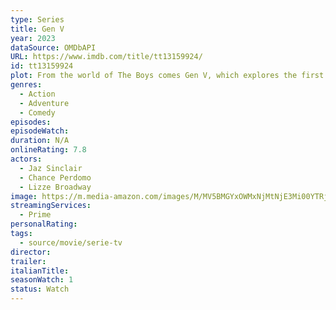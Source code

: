 ```yaml
---
type: Series
title: Gen V
year: 2023
dataSource: OMDbAPI
URL: https://www.imdb.com/title/tt13159924/
id: tt13159924
plot: From the world of The Boys comes Gen V, which explores the first generation of superheroes to know that their super powers are from Compound V. These heroes put their physical and moral boundaries to the test competing for the...
genres:
  - Action
  - Adventure
  - Comedy
episodes: 
episodeWatch: 
duration: N/A
onlineRating: 7.8
actors:
  - Jaz Sinclair
  - Chance Perdomo
  - Lizze Broadway
image: https://m.media-amazon.com/images/M/MV5BMGYxOWMxNjMtNjE3Mi00YTRjLTlkZWUtNDk4NzBkMWEyYWE0XkEyXkFqcGdeQXVyMTUzMTg2ODkz._V1_SX300.jpg
streamingServices:
  - Prime
personalRating: 
tags:
  - source/movie/serie-tv
director: 
trailer: 
italianTitle: 
seasonWatch: 1
status: Watch
---
```

